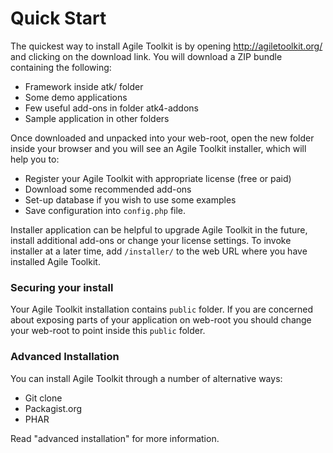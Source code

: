 <!-- romans reviewed 15 Jun 2013 -->
Quick Start
====
The quickest way to install Agile Toolkit is by opening http://agiletoolkit.org/ and clicking on the download link. You will download a ZIP bundle containing the following:

 * Framework inside atk/ folder
 * Some demo applications
 * Few useful add-ons in folder atk4-addons
 * Sample application in other folders 

Once downloaded and unpacked into your web-root, open the new folder inside your browser and you will see an Agile Toolkit installer, which will help you to:

 * Register your Agile Toolkit with appropriate license (free or paid)
 * Download some recommended add-ons
 * Set-up database if you wish to use some examples
 * Save configuration into `config.php` file.

Installer application can be helpful to upgrade Agile Toolkit in the future, install additional add-ons or change your license settings. To invoke installer at a later time, add `/installer/` to the web URL where you have installed Agile Toolkit.

### Securing your install
Your Agile Toolkit installation contains `public` folder. If you are concerned about exposing parts of your application on web-root you should change your web-root to point inside this `public` folder.

### Advanced Installation
You can install Agile Toolkit through a number of alternative ways:

 * Git clone
 * Packagist.org
 * PHAR
 
Read "advanced installation" for more information.
